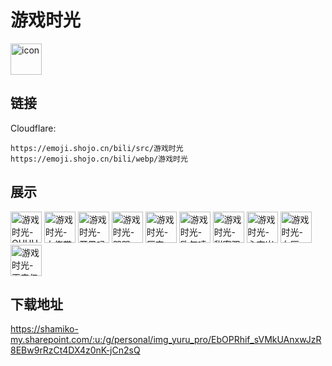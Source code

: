 # 游戏时光
<img src="https://emoji.shojo.cn/bili/src/游戏时光/icon.png" width="50" height="50" alt="icon">

## 链接
Cloudflare:
```
https://emoji.shojo.cn/bili/src/游戏时光
https://emoji.shojo.cn/bili/webp/游戏时光
```
## 展示
<img src="https://emoji.shojo.cn/bili/src/游戏时光/游戏时光-OHHHHH.png" width="50" height="50" alt="游戏时光-OHHHHH">
<img src="https://emoji.shojo.cn/bili/src/游戏时光/游戏时光-大佬带我.png" width="50" height="50" alt="游戏时光-大佬带我">
<img src="https://emoji.shojo.cn/bili/src/游戏时光/游戏时光-开黑吗.png" width="50" height="50" alt="游戏时光-开黑吗">
<img src="https://emoji.shojo.cn/bili/src/游戏时光/游戏时光-哭哭.png" width="50" height="50" alt="游戏时光-哭哭">
<img src="https://emoji.shojo.cn/bili/src/游戏时光/游戏时光-厉害.png" width="50" height="50" alt="游戏时光-厉害">
<img src="https://emoji.shojo.cn/bili/src/游戏时光/游戏时光-欧气喷雾.png" width="50" height="50" alt="游戏时光-欧气喷雾">
<img src="https://emoji.shojo.cn/bili/src/游戏时光/游戏时光-甜蜜双排.png" width="50" height="50" alt="游戏时光-甜蜜双排">
<img src="https://emoji.shojo.cn/bili/src/游戏时光/游戏时光-心态崩了.png" width="50" height="50" alt="游戏时光-心态崩了">
<img src="https://emoji.shojo.cn/bili/src/游戏时光/游戏时光-血压.png" width="50" height="50" alt="游戏时光-血压">
<img src="https://emoji.shojo.cn/bili/src/游戏时光/游戏时光-再来亿把.png" width="50" height="50" alt="游戏时光-再来亿把">

## 下载地址

https://shamiko-my.sharepoint.com/:u:/g/personal/img_yuru_pro/EbOPRhif_sVMkUAnxwJzR8EBw9rRzCt4DX4z0nK-jCn2sQ
